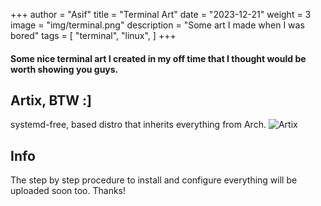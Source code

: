 +++
author = "Asif"
title = "Terminal Art"
date = "2023-12-21"
weight = 3
image = "img/terminal.png"
description = "Some art I made when I was bored"
tags = [
    "terminal",
    "linux",
]
+++


#### Some nice terminal art I created in my off time that I thought would be worth showing you guys.


## Artix, BTW :]
systemd-free, based distro that inherits everything from Arch.
![Artix](https://asif-tanvir-2006.github.io/asiftanvir.github.io/img/artix.png)

## Info
The step by step procedure to install and configure everything will be uploaded soon too. Thanks!



